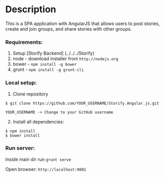 # Description
This is a SPA application with AngularJS that allows users to post stories, create and join groups, and share stories with other groups.

### Requirements:

1. Setup [Storify Backend] (../../../Storify)
2. node - download installer from `http://nodejs.org`
2. bower - `npm install -g bower`
3. grunt - `npm install -g grunt-cli`

### Local setup:
1. Clone repository 
```
$ git clone https://github.com/YOUR_USERNAME/Storify.Angular.js.git

YOUR_USERNAME -> Change to your GitHub username
```
2. Install all dependencies:
```
$ npm install
$ bower install
```

### Run server:
Inside main dir run `grunt serve`

Open browser: `http://localhost:9001`
